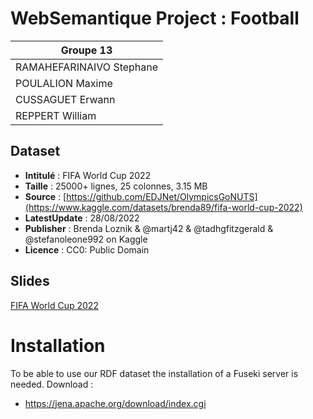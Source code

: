 # WebSemantique Project : Football 
| Groupe 13 |
|--------------------------|
| RAMAHEFARINAIVO Stephane |
| POULALION Maxime         |
| CUSSAGUET Erwann         |
| REPPERT William          |

## Dataset

- **Intitulé** : FIFA World Cup 2022  
- **Taille** : 25000+ lignes, 25 colonnes, 3.15 MB 
- **Source** : [https://github.com/EDJNet/OlympicsGoNUTS](https://www.kaggle.com/datasets/brenda89/fifa-world-cup-2022)
- **LatestUpdate** : 28/08/2022
- **Publisher** : Brenda Loznik & @martj42 & @tadhgfitzgerald &  @stefanoleone992 on Kaggle
- **Licence** : CC0: Public Domain

## Slides

[FIFA World Cup 2022](https://docs.google.com/presentation/d/1BNisxatLEKinKzBFFgWqPRKdb9diYhNhpDNfIZ_UG2Y/edit#slide=id.g3048c090801_4_105)

# Installation 
To be able to use our RDF dataset the installation of a Fuseki server is needed. 
Download : 
  - https://jena.apache.org/download/index.cgi
